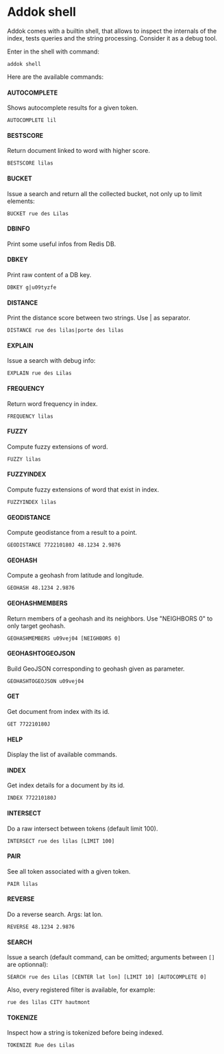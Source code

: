 # Addok shell

Addok comes with a builtin shell, that allows to inspect the
internals of the index, tests queries and the string processing.
Consider it as a debug tool.

Enter in the shell with command:

    addok shell

Here are the available commands:

#### AUTOCOMPLETE
Shows autocomplete results for a given token.

    AUTOCOMPLETE lil

#### BESTSCORE
Return document linked to word with higher score.

    BESTSCORE lilas

#### BUCKET
Issue a search and return all the collected bucket, not only up to limit elements:

    BUCKET rue des Lilas

#### DBINFO
Print some useful infos from Redis DB.

#### DBKEY
Print raw content of a DB key.

    DBKEY g|u09tyzfe

#### DISTANCE
Print the distance score between two strings. Use | as separator.

    DISTANCE rue des lilas|porte des lilas

#### EXPLAIN
Issue a search with debug info:

    EXPLAIN rue des Lilas

#### FREQUENCY
Return word frequency in index.

    FREQUENCY lilas

#### FUZZY
Compute fuzzy extensions of word.

    FUZZY lilas

#### FUZZYINDEX
Compute fuzzy extensions of word that exist in index.

    FUZZYINDEX lilas

#### GEODISTANCE
Compute geodistance from a result to a point.

    GEODISTANCE 772210180J 48.1234 2.9876

#### GEOHASH
Compute a geohash from latitude and longitude.

    GEOHASH 48.1234 2.9876

#### GEOHASHMEMBERS
Return members of a geohash and its neighbors. Use "NEIGHBORS 0"
to only target geohash.

    GEOHASHMEMBERS u09vej04 [NEIGHBORS 0]

#### GEOHASHTOGEOJSON
Build GeoJSON corresponding to geohash given as parameter.

    GEOHASHTOGEOJSON u09vej04

#### GET
Get document from index with its id.

    GET 772210180J

#### HELP
Display the list of available commands.

#### INDEX
Get index details for a document by its id.

    INDEX 772210180J

#### INTERSECT
Do a raw intersect between tokens (default limit 100).

    INTERSECT rue des lilas [LIMIT 100]

#### PAIR
See all token associated with a given token.

    PAIR lilas

#### REVERSE
Do a reverse search. Args: lat lon.

    REVERSE 48.1234 2.9876

#### SEARCH
Issue a search (default command, can be omitted; arguments between `[]` are
optionnal):

    SEARCH rue des Lilas [CENTER lat lon] [LIMIT 10] [AUTOCOMPLETE 0]

Also, every registered filter is available, for example:

    rue des lilas CITY hautmont

#### TOKENIZE
Inspect how a string is tokenized before being indexed.

    TOKENIZE Rue des Lilas
